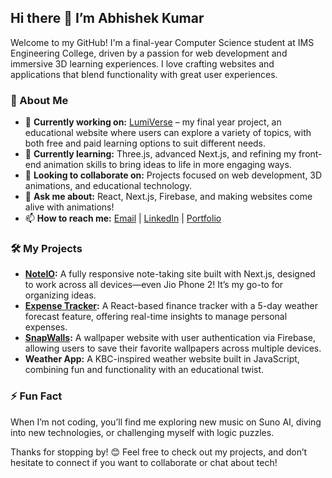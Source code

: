 ## Hi there 👋 I’m Abhishek Kumar

Welcome to my GitHub! I'm a final-year Computer Science student at IMS Engineering College, driven by a passion for web development and immersive 3D learning experiences. I love crafting websites and applications that blend functionality with great user experiences.

### 🌟 About Me

- 🔭 **Currently working on:** [LumiVerse](#) – my final year project, an educational website where users can explore a variety of topics, with both free and paid learning options to suit different needs.
- 🌱 **Currently learning:** Three.js, advanced Next.js, and refining my front-end animation skills to bring ideas to life in more engaging ways.
- 👯 **Looking to collaborate on:** Projects focused on web development, 3D animations, and educational technology.
- 💬 **Ask me about:** React, Next.js, Firebase, and making websites come alive with animations!
- 📫 **How to reach me:** [Email](mailto:abhishekanish02@gmail.com) | [LinkedIn](https://www.linkedin.com/in/abhishekkumar-in/) | [Portfolio](https://abhishek-portfolio-theta.vercel.app/)

### 🛠️ My Projects

- **[NoteIO](#):** A fully responsive note-taking site built with Next.js, designed to work across all devices—even Jio Phone 2! It’s my go-to for organizing ideas.
- **[Expense Tracker](#):** A React-based finance tracker with a 5-day weather forecast feature, offering real-time insights to manage personal expenses.
- **[SnapWalls](#):** A wallpaper website with user authentication via Firebase, allowing users to save their favorite wallpapers across multiple devices.
- **Weather App:** A KBC-inspired weather website built in JavaScript, combining fun and functionality with an educational twist.

### ⚡ Fun Fact
When I’m not coding, you’ll find me exploring new music on Suno AI, diving into new technologies, or challenging myself with logic puzzles.

Thanks for stopping by! 😊 Feel free to check out my projects, and don’t hesitate to connect if you want to collaborate or chat about tech!

